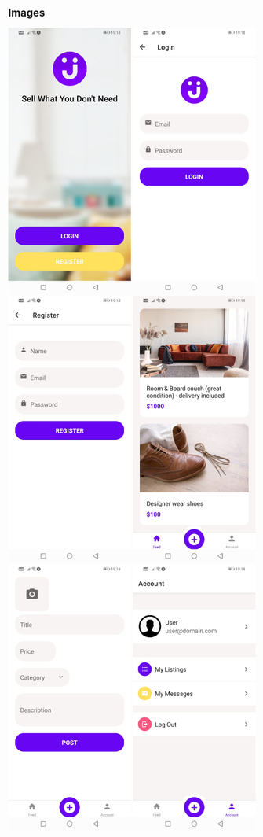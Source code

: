 ## Images
<img src="./app-demo/screen-1.jpeg" width="250"/>
<img src="./app-demo/screen-2.jpeg" width="250"/>
<img src="./app-demo/screen-3.jpeg" width="250"/>
<img src="./app-demo/screen-4.jpeg" width="250"/>
<img src="./app-demo/screen-5.jpeg" width="250"/>
<img src="./app-demo/screen-6.jpeg" width="250"/>